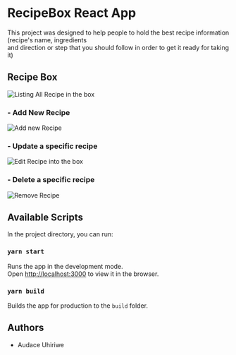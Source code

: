 # RecipeBox React App

This project was designed to help people to hold the best recipe information (recipe's name, ingredients</br> and  direction or step that you should follow in order to get it ready for taking it)

## Recipe Box

![Listing All Recipe in the box](https://i.ibb.co/jMd6PFj/Screenshot-2020-12-07-Recipe-Box.png)

### - Add New Recipe

![Add new Recipe](https://i.ibb.co/sv9Qxf2/Screenshot-2020-12-07-Recipe-Box-1.png)

### - Update a specific recipe

![Edit Recipe into the box](https://i.ibb.co/mcqVmxG/Screenshot-2020-12-07-Recipe-Box-2.png)

### - Delete a specific recipe

![Remove Recipe](https://i.ibb.co/87kS07M/Screenshot-2020-12-07-Recipe-Box-3.png)

## Available Scripts

In the project directory, you can run:

### `yarn start`

Runs the app in the development mode.\
Open [http://localhost:3000](http://localhost:3000) to view it in the browser.

### `yarn build`

Builds the app for production to the `build` folder.

## Authors

- Audace Uhiriwe
